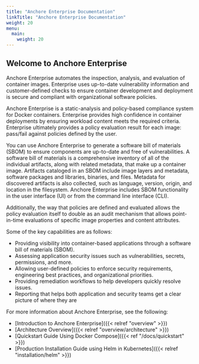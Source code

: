 ```yaml
---
title: "Anchore Enterprise Documentation"
linkTitle: "Anchore Enterprise Documentation"
weight: 20
menu:
  main:
    weight: 20
---
```


## Welcome to Anchore Enterprise

Anchore Enterprise automates the inspection, analysis, and evaluation of container images. Enterprise uses up-to-date vulnerability information and customer-defined checks to ensure container development and deployment is secure and compliant with organizational software policies.

Anchore Enterprise is a static-analysis and policy-based compliance system for Docker containers. Enterprise provides high confidence in container deployments by ensuring workload content meets the required criteria. Enterprise ultimately provides a policy evaluation result for each image: pass/fail against policies defined by the user. 

You can use Anchore Enterprise to generate a software bill of materials (SBOM) to ensure components are up-to-date and free of vulnerabilities. A software bill of materials is a comprehensive inventory of all of the individual artifacts, along with related metadata, that make up a container image. Artifacts cataloged in an SBOM include image layers and metadata, software packages and libraries, binaries, and files. Metadata for discovered artifacts is also collected, such as language, version, origin, and location in the filesystem. Anchore Enterprise includes SBOM functionality in the user interface (UI) or from the command line interface (CLI).

Additionally, the way that policies are defined and evaluated allows the policy evaluation itself to double as an audit mechanism that allows point-in-time evaluations of specific image properties and content attributes.

Some of the key capabilities are as follows:
- Providing visibility into container-based applications through a software bill of materials (SBOM).
- Assessing application security issues such as vulnerabilities, secrets, permissions, and more.
- Allowing user-defined policies to enforce security requirements, engineering best practices, and organizational priorities.
- Providing remediation workflows to help developers quickly resolve issues.
- Reporting that helps both application and security teams get a clear picture of where they are

For more information about Anchore Enterprise, see the following:
- [Introduction to Anchore Enterprise]({{< relref "overview" >}})
- [Architecture Overview]({{< relref "overview/architecture" >}})
- [Quickstart Guide Using Docker Compose]({{< ref "/docs/quickstart" >}})
- [Production Installation Guide using Helm in Kubernetes]({{< relref "installation/helm" >}})




